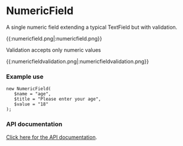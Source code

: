 # NumericField
A single numeric field extending a typical TextField but with validation.

{{:numericfield.png|:numericfield.png}}

Validation accepts only numeric values

{{:numericfieldvalidation.png|:numericfieldvalidation.png}}

### Example use

~~~ {php}
new NumericField(
   $name = "age",
   $title = "Please enter your age",
   $value = "18"
);
~~~

### API documentation
[Click here for the API documentation](http://api.silverstripe.org/trunk/forms/fields-formattedinput/NumericField.html).
